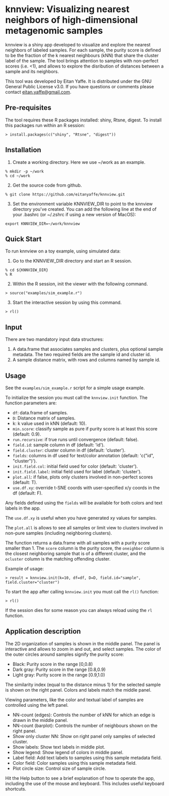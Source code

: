 # knnview: Visualizing nearest neighbors of high-dimensional metagenomic samples

knnview is a shiny app developed to visualize and explore the nearest 
neighbors of labeled samples. For each sample, the purity score is
defined to be the fraction of the k nearest neighbours
(kNN) that share the cluster label of the sample. The tool
brings attention to samples with non-perfect scores (i.e. <1), and allows to
explore the disribution of distances between a sample and its neighbors. 

This tool was developed by Eitan Yaffe. It is distributed under the GNU General
Public License v3.0. If you have questions or comments please contact eitan.yaffe@gmail.com.

## Pre-requisites

The tool requires these R packages installed: shiny, Rtsne, digest. To install this packages run within an R session:
```
> install.packages(c("shiny", "Rtsne", "digest"))
```

## Installation

1. Create a working directory. Here we use ~/work as an example.
```
% mkdir -p ~/work
% cd ~/work
```

2. Get the source code from github.
```
% git clone https://github.com/eitanyaffe/knnview.git
```

3. Set the environment variable KNNVIEW_DIR to point to the knnview
directory you've created. You can add the following line at the end of your 
.bashrc (or ~/.zshrc if using a new version of MacOS):
```
export KNNVIEW_DIR=~/work/knnview
```

## Quick Start

To run knnview on a toy example, using simulated data:

1. Go to the KNNVIEW_DIR directory and start an R session.
```
% cd ${KNNVIEW_DIR}
% R
```

2. Within the R session, init the viewer with the following command.
```
> source("examples/sim_example.r")
```

3. Start the interactive session by using this command.
```
> rl()
```

## Input

There are two mandatory input data structures:

1. A data.frame that associates samples and clusters, plus optional sample
  metadata. The two required fields are the sample id and cluster id.
2. A sample distance matrix, with rows and columns named by sample id.

## Usage

See the `examples/sim_example.r` script for a simple usage example. 

To initialize the session you must call the
`knnview.init` function. The function parameters are:
* `df`: data.frame of samples.
* `D`: Distance matrix of samples.
* k: k value used in kNN (default: 10).
* `min.score`: classify sample as pure if purity score is at least
  this score (default: 0.9).
* `run.recursive`: if true runs until convergence (default: false).
* `field.id`: sample column in df (default: 'id').
* `field.cluster`: cluster column in df (default: 'cluster').
* `fields`: columns in df used for text/color annotation (default: 'c("id", "cluster")').
* `init.field.col`: initial field used for color (default: 'cluster').
* `init.field.label`: initial field used for label (default: 'cluster').
* `plot.all`: if false, plots only clusters involved in non-perfect
  scores (default: T).
* `use.df.xy`: override t-SNE coords with user-specified x/y coords in
  the df (default: F).

Any fields defined using the `fields` will be available for both
colors and text labels in the app.

The `use.df.xy` is useful when you have generated xy values for samples.

The `plot.all` is allows to see all samples or limit view to clusters
involved in non-pure samples (including neighboring clusters).

The function returns a data.frame with all samples with a purity score
smaller than 1. The `score` column is the purity score, the
`oneighbor` column is the closest neighboring sample that is of a
different cluster, and the `ocluster` column is the matching offending
cluster.


Example of usage:
```
> result = knnview.init(k=10, df=df, D=D, field.id="sample", field.cluster="cluster")
```

To start the app after calling `knnview.init` you must call the `rl()`
function:
```
> rl()
```

If the session dies for some reason you can always reload using the
`rl` function. 

## Application description

The 2D organization of samples is shown in the middle panel. The panel
is interactive and allows to zoom in and out, and select
samples. The color of the outer circles around samples signify the purity
 score:
 * Black: Purity score in the range [0,0.8)
 * Dark gray: Purity score in the range [0.8,0.9)
 * Light gray: Purity score in the range [0.9,1.0)

The similarity index (equal to the distance minus 1) for the selected
sample is shown on the right panel. Colors and labels match the middle panel.

Viewing parameters, like the color and textual label of samples are
controlled using the left panel.
* NN-count (edges): Controls the number of kNN for which an edge is
  drawn in the middle panel.
* NN-count (barplot): Controls the number of neighbours shown on the
  right panel.
* Show only cluster NN: Show on right panel only samples of selected
  cluster.
* Show labels: Show text labels in middle plot.
* Show legend: Show legend of colors in middle panel.
* Label field: Add text labels to samples using this sample metadata field.
* Color field: Color samples using this sample metadata field.
* Plot circle size: Control size of sample circle.

Hit the Help button to see a brief explanation of how to operate the
app, including the use of the mouse and keyboard. This includes useful
keyboard shortcuts.

